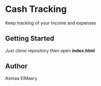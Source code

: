 # Cash Tracking
Keep tracking of your income and expenses 

## Getting Started
Just clone repository then open **index.html**

## Author
Asmaa ElMasry 
